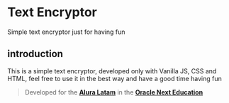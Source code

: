# Text Encryptor

Simple text encryptor just for having fun

## introduction

This is a simple text encryptor, developed only with Vanilla JS, CSS and HTML, feel free to use it in the best way and have a good time having fun

> Developed for the **[Alura Latam](https://www.aluracursos.com/)** in the **[Oracle Next Education](https://www.oracle.com/lad/education/oracle-next-education/)**

